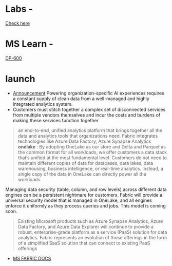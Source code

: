# Labs - 
[Check here](https://microsoftlearning.github.io/mslearn-fabric/)

# MS Learn -
[DP-600](https://learn.microsoft.com/en-us/credentials/certifications/exams/dp-600/)

# launch 
- [Announcement](https://azure.microsoft.com/en-us/blog/introducing-microsoft-fabric-data-analytics-for-the-era-of-ai/)
Powering organization-specific AI experiences requires a constant supply of clean data from a well-managed and highly integrated analytics system. 
- Customers must stitch together a complex set of disconnected services from multiple vendors themselves and incur the costs and burdens of making these services function together
> an end-to-end, unified analytics platform that brings together all the data and analytics tools that organizations need. Fabric integrates technologies like Azure Data Factory, Azure Synapse Analytics
**onelake** : By adopting OneLake as our store and Delta and Parquet as the common format for all workloads, we offer customers a data stack that’s unified at the most fundamental level. Customers do not need to maintain different copies of data for databases, data lakes, data warehousing, business intelligence, or real-time analytics. Instead, a single copy of the data in OneLake can directly power all the workloads.  

Managing data security (table, column, and row levels) across different data engines can be a persistent nightmare for customers. Fabric will provide a universal security model that is managed in OneLake, and all engines enforce it uniformly as they process queries and jobs. This model is coming soon.  
> Existing Microsoft products such as Azure Synapse Analytics, Azure Data Factory, and Azure Data Explorer will continue to provide a robust, enterprise-grade platform as a service (PaaS) solution for data analytics. Fabric represents an evolution of those offerings in the form of a simplified SaaS solution that can connect to existing PaaS offerings
- [MS FABRIC DOCS](https://learn.microsoft.com/en-us/fabric/)
